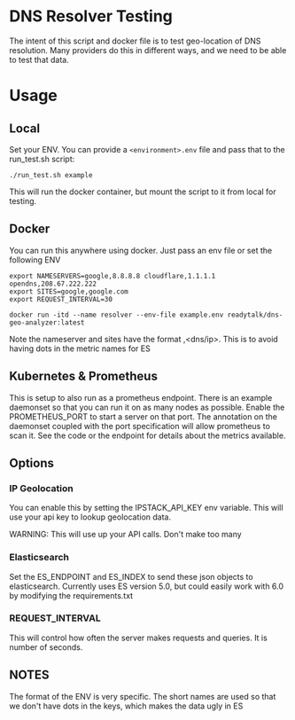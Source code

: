 # DNS Resolver Testing

The intent of this script and docker file is to test geo-location of DNS resolution.  Many providers do this in different ways, and we need to be able to test that data.

# Usage

## Local

Set your ENV.  You can provide a `<environment>.env` file and pass that to the run_test.sh script:

```
./run_test.sh example
```

This will run the docker container, but mount the script to it from local for testing.

## Docker

You can run this anywhere using docker.  Just pass an env file or set the following ENV

```
export NAMESERVERS=google,8.8.8.8 cloudflare,1.1.1.1 opendns,208.67.222.222
export SITES=google,google.com
export REQUEST_INTERVAL=30

docker run -itd --name resolver --env-file example.env readytalk/dns-geo-analyzer:latest
```

Note the nameserver and sites have the format <shortname>,<dns/ip>.  This is to avoid having dots in the metric names for ES

## Kubernetes & Prometheus

This is setup to also run as a prometheus endpoint.  There is an example daemonset so that you can run it on as many nodes as possible.  Enable the PROMETHEUS_PORT to start a server on that port.  The annotation on the daemonset coupled with the port specification will allow prometheus to scan it.  See the code or the endpoint for details about the metrics available.

## Options

### IP Geolocation

You can enable this by setting the IPSTACK_API_KEY env variable.  This will use your api key to lookup geolocation data.

WARNING: This will use up your API calls.  Don't make too many

### Elasticsearch

Set the ES_ENDPOINT and ES_INDEX to send these json objects to elasticsearch.  Currently uses ES version 5.0, but could easily work with 6.0 by modifying the requirements.txt

### REQUEST_INTERVAL

This will control how often the server makes requests and queries.  It is number of seconds.

## NOTES

The format of the ENV is very specific.  The short names are used so that we don't have dots in the keys, which makes the data ugly in ES
